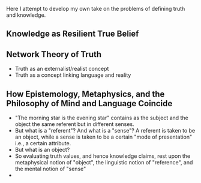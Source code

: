 Here I attempt to develop my own take on the problems of defining truth and knowledge.
## Knowledge as Resilient True Belief

## Network Theory of Truth
- Truth as an externalist/realist concept
- Truth as a concept linking language and reality
## How Epistemology, Metaphysics, and the Philosophy of Mind and Language Coincide
- "The morning star is the evening star" contains as the subject and the object the same referent but in different senses.
- But what is a "referent"? And what is a "sense"? A referent is taken to be an object, while a sense is taken to be a certain "mode of presentation" i.e., a certain attribute.
- But what is an object?
- So evaluating truth values, and hence knowledge claims, rest upon the metaphysical notion of "object", the linguistic notion of "reference", and the mental notion of "sense"
- 